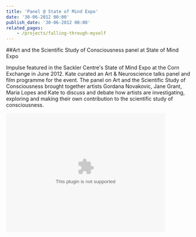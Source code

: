 ```yaml
---
title: 'Panel @ State of Mind Expo'
date: '30-06-2012 00:00'
publish_date: '30-06-2012 00:00'
related_pages:
    - /projects/falling-through-myself
---
```


##Art and the Scientific Study of Consciousness panel at State of Mind Expo

Impulse featured in the Sackler Centre's State of Mind Expo at the Corn Exchange in June 2012. Kate curated an Art & Neuroscience talks panel and film programme for the event. The panel on Art and the Scientific Study of Consciousness brought together artists Gordana Novakovic, Jane Grant, Maria Lopes and Kate to discuss and debate how artists are investigating, exploring and making their own contribution to the scientific study of consciousness.

<embed src='http://www.pulse-project.org/modules/swftools/shared/flash_media_player/player.swf' height='325' width='433' bgcolor='0xFFFFFF' allowscriptaccess='always' allowfullscreen='true' flashvars='volume=29&backcolor=0xFFFFFF&bufferlength=10&file=http%3A%2F%2Fwww.pulse-project.org%2Fsites%2Fdefault%2Ffiles%2Fflash%2F2%2C2_-_Kate_Genevieve_-_final.flv&plugins=viral-1d'/>
